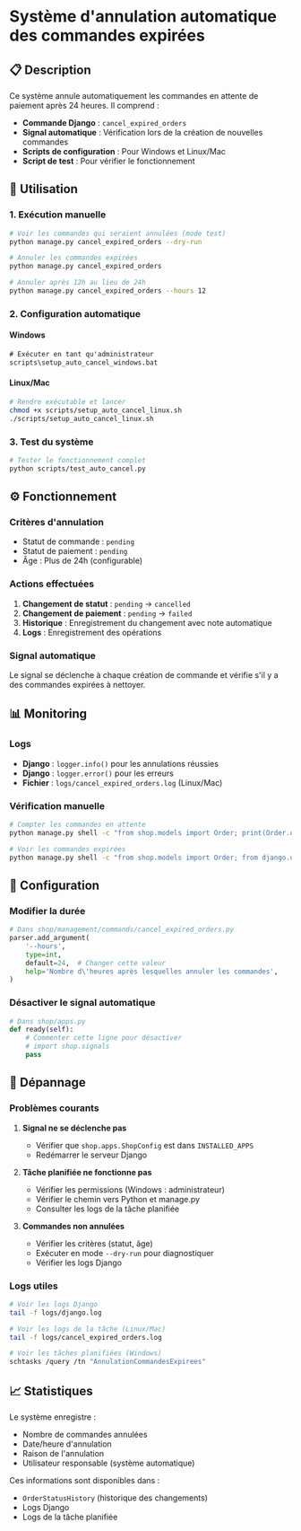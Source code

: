 # Système d'annulation automatique des commandes expirées

## 📋 Description

Ce système annule automatiquement les commandes en attente de paiement après 24 heures. Il comprend :

- **Commande Django** : `cancel_expired_orders`
- **Signal automatique** : Vérification lors de la création de nouvelles commandes
- **Scripts de configuration** : Pour Windows et Linux/Mac
- **Script de test** : Pour vérifier le fonctionnement

## 🚀 Utilisation

### 1. Exécution manuelle

```bash
# Voir les commandes qui seraient annulées (mode test)
python manage.py cancel_expired_orders --dry-run

# Annuler les commandes expirées
python manage.py cancel_expired_orders

# Annuler après 12h au lieu de 24h
python manage.py cancel_expired_orders --hours 12
```

### 2. Configuration automatique

#### Windows
```cmd
# Exécuter en tant qu'administrateur
scripts\setup_auto_cancel_windows.bat
```

#### Linux/Mac
```bash
# Rendre exécutable et lancer
chmod +x scripts/setup_auto_cancel_linux.sh
./scripts/setup_auto_cancel_linux.sh
```

### 3. Test du système

```bash
# Tester le fonctionnement complet
python scripts/test_auto_cancel.py
```

## ⚙️ Fonctionnement

### Critères d'annulation
- Statut de commande : `pending`
- Statut de paiement : `pending`
- Âge : Plus de 24h (configurable)

### Actions effectuées
1. **Changement de statut** : `pending` → `cancelled`
2. **Changement de paiement** : `pending` → `failed`
3. **Historique** : Enregistrement du changement avec note automatique
4. **Logs** : Enregistrement des opérations

### Signal automatique
Le signal se déclenche à chaque création de commande et vérifie s'il y a des commandes expirées à nettoyer.

## 📊 Monitoring

### Logs
- **Django** : `logger.info()` pour les annulations réussies
- **Django** : `logger.error()` pour les erreurs
- **Fichier** : `logs/cancel_expired_orders.log` (Linux/Mac)

### Vérification manuelle
```bash
# Compter les commandes en attente
python manage.py shell -c "from shop.models import Order; print(Order.objects.filter(status='pending', payment_status='pending').count())"

# Voir les commandes expirées
python manage.py shell -c "from shop.models import Order; from django.utils import timezone; from datetime import timedelta; cutoff = timezone.now() - timedelta(hours=24); print(Order.objects.filter(status='pending', payment_status='pending', created_at__lt=cutoff).count())"
```

## 🔧 Configuration

### Modifier la durée
```python
# Dans shop/management/commands/cancel_expired_orders.py
parser.add_argument(
    '--hours',
    type=int,
    default=24,  # Changer cette valeur
    help='Nombre d\'heures après lesquelles annuler les commandes',
)
```

### Désactiver le signal automatique
```python
# Dans shop/apps.py
def ready(self):
    # Commenter cette ligne pour désactiver
    # import shop.signals
    pass
```

## 🚨 Dépannage

### Problèmes courants

1. **Signal ne se déclenche pas**
   - Vérifier que `shop.apps.ShopConfig` est dans `INSTALLED_APPS`
   - Redémarrer le serveur Django

2. **Tâche planifiée ne fonctionne pas**
   - Vérifier les permissions (Windows : administrateur)
   - Vérifier le chemin vers Python et manage.py
   - Consulter les logs de la tâche planifiée

3. **Commandes non annulées**
   - Vérifier les critères (statut, âge)
   - Exécuter en mode `--dry-run` pour diagnostiquer
   - Vérifier les logs Django

### Logs utiles
```bash
# Voir les logs Django
tail -f logs/django.log

# Voir les logs de la tâche (Linux/Mac)
tail -f logs/cancel_expired_orders.log

# Voir les tâches planifiées (Windows)
schtasks /query /tn "AnnulationCommandesExpirees"
```

## 📈 Statistiques

Le système enregistre :
- Nombre de commandes annulées
- Date/heure d'annulation
- Raison de l'annulation
- Utilisateur responsable (système automatique)

Ces informations sont disponibles dans :
- `OrderStatusHistory` (historique des changements)
- Logs Django
- Logs de la tâche planifiée






